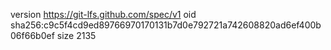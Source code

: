 version https://git-lfs.github.com/spec/v1
oid sha256:c9c5f4cd9ed89766970170131b7d0e792721a742608820ad6ef400b06f66b0ef
size 2135
